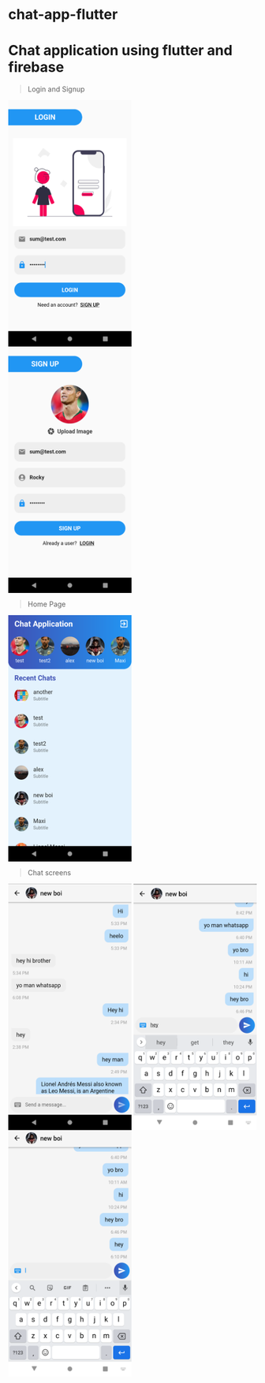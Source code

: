 # chat-app-flutter
# Chat application using flutter and firebase

>Login and Signup

<p>
<img align="center" height="500px" width="250px" src="https://github.com/SumanthGaneshan/chat-app-flutter/blob/main/screenshots/Screenshot_1667566616.png">
  <br/>
  <img align="center" height="500px" width="250px" src="https://github.com/SumanthGaneshan/chat-app-flutter/blob/main/screenshots/Screenshot_1667566591.png">
</p>

>Home Page
<p >
<img align="center" height="500px" width="250px" src="https://github.com/SumanthGaneshan/chat-app-flutter/blob/main/screenshots/Screenshot_1667566434.png">
</p>

>Chat screens
<img align="center" height="500px" width="250px" src="https://github.com/SumanthGaneshan/chat-app-flutter/blob/main/screenshots/Screenshot_1667565613.png">
  <img align="center" height="500px" width="250px" src="https://github.com/SumanthGaneshan/chat-app-flutter/blob/main/screenshots/Screenshot_1667565622.png">
  <img align="center" height="500px" width="250px" src="https://github.com/SumanthGaneshan/chat-app-flutter/blob/main/screenshots/Screenshot_1667565629.png">
  
</p>
